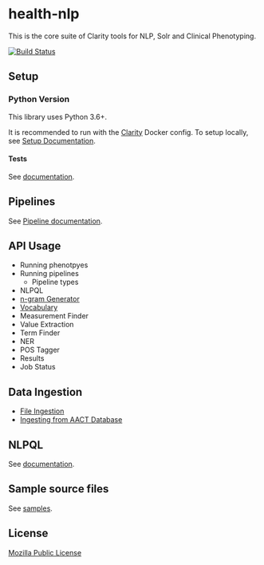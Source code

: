 # health-nlp

This is the core suite of Clarity tools for NLP, Solr and Clinical Phenotyping.

[![Build Status](https://travis-ci.org/ClarityNLP/health-nlp.svg?branch=master)](https://travis-ci.org/ClarityNLP/health-nlp)

## Setup

### Python Version
This library uses Python 3.6+.

It is recommended to run with the [Clarity](https://github.com/ClarityNLP/clarity) Docker config. To setup locally, see [Setup Documentation](docs/setup.md).

#### Tests
See [documentation](docs/test.md).

## Pipelines
See [Pipeline documentation](docs/pipelines.md).

## API Usage

* Running phenotpyes
* Running pipelines
    * Pipeline types
* NLPQL
* [n-gram Generator](docs/apis/n-gram.md)
* [Vocabulary](docs/apis/vocabulary.md)
* Measurement Finder
* Value Extraction
* Term Finder
* NER
* POS Tagger
* Results
* Job Status

## Data Ingestion
* [File Ingestion](docs/ingest/file_ingestion.md)
* [Ingesting from AACT Database](docs/ingest/aact.md)

## NLPQL
See [documentation](docs/nlpql.md).

## Sample source files
See [samples](samples).

## License
[Mozilla Public License](LICENSE)
